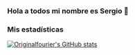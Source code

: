 ### Hola a todos mi nombre es Sergio 👋
### Mis estadísticas

[![Originalfourier's GitHub stats](https://github-readme-stats.vercel.app/api?username=originalfourier)](https://github.com/anuraghazra/github-readme-stats)


<!--
**originalfourier/originalfourier** is a ✨ _special_ ✨ repository because its `README.md` (this file) appears on your GitHub profile.

Here are some ideas to get you started:

- 🔭 I’m currently working on ...
- 🌱 I’m currently learning ...
- 👯 I’m looking to collaborate on ...
- 🤔 I’m looking for help with ...
- 💬 Ask me about ...
- 📫 How to reach me: ...
- 😄 Pronouns: ...
- ⚡ Fun fact: ...
-->
